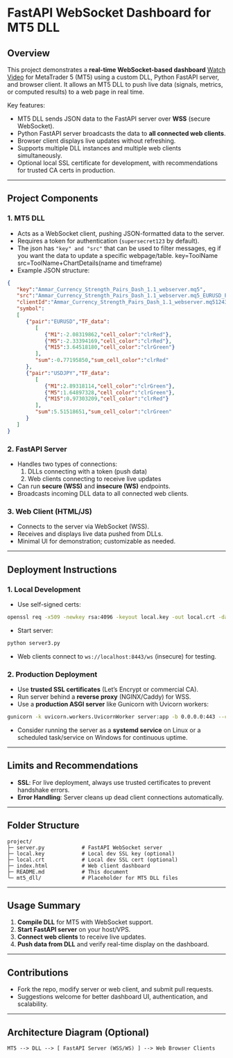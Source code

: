 # FastAPI WebSocket Dashboard for MT5 DLL

## Overview

This project demonstrates a **real-time WebSocket-based dashboard** [Watch Video](video.mp4) for MetaTrader 5 (MT5) using a custom DLL, Python FastAPI server, and browser client. It allows an MT5 DLL to push live data (signals, metrics, or computed results) to a web page in real time.

Key features:

- MT5 DLL sends JSON data to the FastAPI server over **WSS** (secure WebSocket).  
- Python FastAPI server broadcasts the data to **all connected web clients**.  
- Browser client displays live updates without refreshing.  
- Supports multiple DLL instances and multiple web clients simultaneously.  
- Optional local SSL certificate for development, with recommendations for trusted CA certs in production.  

---

## Project Components

### 1. MT5 DLL
- Acts as a WebSocket client, pushing JSON-formatted data to the server.  
- Requires a token for authentication (`supersecret123` by default). 
- The json has `"key" and "src"` that can be used to filter messages, eg if you want the data to update a specific webpage/table. key=ToolName src=ToolName+ChartDetails(name and timeframe) 
- Example JSON structure:
```json
{
   "key":"Ammar_Currency_Strength_Pairs_Dash_1.1_webserver.mq5",
   "src":"Ammar_Currency_Strength_Pairs_Dash_1.1_webserver.mq5_EURUSD_PERIOD_H1",
   "clientId":"Ammar_Currency_Strength_Pairs_Dash_1.1_webserver.mq5124346953_23694",
   "symbol":
   [
      {"pair":"EURUSD","TF_data":
         [
            {"M1":-2.08319862,"cell_color":"clrRed"},
            {"M5":-2.33394169,"cell_color":"clrRed"},
            {"M15":3.64518180,"cell_color":"clrGreen"}
         ],
         "sum":-0.77195850,"sum_cell_color":"clrRed"
      },
      {"pair":"USDJPY","TF_data":
         [
            {"M1":2.89318114,"cell_color":"clrGreen"},
            {"M5":1.64897328,"cell_color":"clrGreen"},
            {"M15":0.97303209,"cell_color":"clrRed"}
         ],
         "sum":5.51518651,"sum_cell_color":"clrGreen"
      }
   ]
}

```

### 2. FastAPI Server
- Handles two types of connections:  
  1. DLLs connecting with a token (push data)  
  2. Web clients connecting to receive live updates  
- Can run **secure (WSS)** and **insecure (WS)** endpoints.  
- Broadcasts incoming DLL data to all connected web clients.  

### 3. Web Client (HTML/JS)
- Connects to the server via WebSocket (WSS).  
- Receives and displays live data pushed from DLLs.  
- Minimal UI for demonstration; customizable as needed.  

---

## Deployment Instructions

### 1. Local Development
- Use self-signed certs:
```bash
openssl req -x509 -newkey rsa:4096 -keyout local.key -out local.crt -days 365 -nodes -subj "/CN=localhost"
```
- Start server:
```bash
python server3.py
```
- Web clients connect to `ws://localhost:8443/ws` (insecure) for testing.  

### 2. Production Deployment
- Use **trusted SSL certificates** (Let’s Encrypt or commercial CA).  
- Run server behind a **reverse proxy** (NGINX/Caddy) for WSS.  
- Use a **production ASGI server** like Gunicorn with Uvicorn workers:
```bash
gunicorn -k uvicorn.workers.UvicornWorker server:app -b 0.0.0.0:443 --certfile=/path/to/fullchain.pem --keyfile=/path/to/privkey.pem --workers 4
```
- Consider running the server as a **systemd service** on Linux or a scheduled task/service on Windows for continuous uptime.  

---

## Limits and Recommendations
 
- **SSL**: For live deployment, always use trusted certificates to prevent handshake errors.  
- **Error Handling**: Server cleans up dead client connections automatically.  

---

## Folder Structure

```
project/
├─ server.py            # FastAPI WebSocket server
├─ local.key            # Local dev SSL key (optional)
├─ local.crt            # Local dev SSL cert (optional)
├─ index.html           # Web client dashboard
├─ README.md            # This document
└─ mt5_dll/             # Placeholder for MT5 DLL files
```

---

## Usage Summary

1. **Compile DLL** for MT5 with WebSocket support.  
2. **Start FastAPI server** on your host/VPS.  
3. **Connect web clients** to receive live updates.  
4. **Push data from DLL** and verify real-time display on the dashboard.  

---

## Contributions

- Fork the repo, modify server or web client, and submit pull requests.  
- Suggestions welcome for better dashboard UI, authentication, and scalability.  

---

## Architecture Diagram (Optional)

```
MT5 --> DLL --> [ FastAPI Server (WSS/WS) ] --> Web Browser Clients
```

